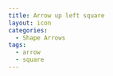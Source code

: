 ```yaml
---
title: Arrow up left square
layout: icon
categories:
  - Shape Arrows
tags:
  - arrow
  - square
---
```

